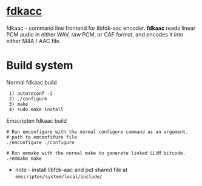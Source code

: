 # [fdkacc](https://github.com/nu774/fdkaac)
fdkaac - command line frontend for libfdk-aac encoder. **fdkaac** reads linear PCM audio in either WAV, raw PCM, or CAF format, and encodes it into either M4A / AAC file.

# Build system
Normal fdkaac build

     1) autoreconf -i
     2) ./configure
     3) make
     4) sudo make install
     
Emscripten fdkaac build 

    # Run emconfigure with the normal configure command as an argument.
    # path to emconfifure file
    ./emconfigure ./configure

    # Run emmake with the normal make to generate linked LLVM bitcode.
    ./emmake make
    
* note - install libfdk-aac and put shared file at ```emscripten/system/local/include/```